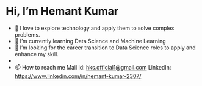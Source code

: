 # Hi, I’m Hemant Kumar 

- 👀 I love to explore technology and apply them to solve complex problems.
- 🌱 I’m currently learning Data Science and Machine Learning
- 💞️ I’m looking for the career transition to Data Science roles to apply and enhance my skill.
- 
- 📫 How to reach me Mail id: hks.official1@gmail.com    LinkedIn:  https://www.linkedin.com/in/hemant-kumar-2307/

<!---
Hemant8055/Hemant8055 is a ✨ special ✨ repository because its `README.md` (this file) appears on your GitHub profile.
You can click the Preview link to take a look at your changes.
--->
